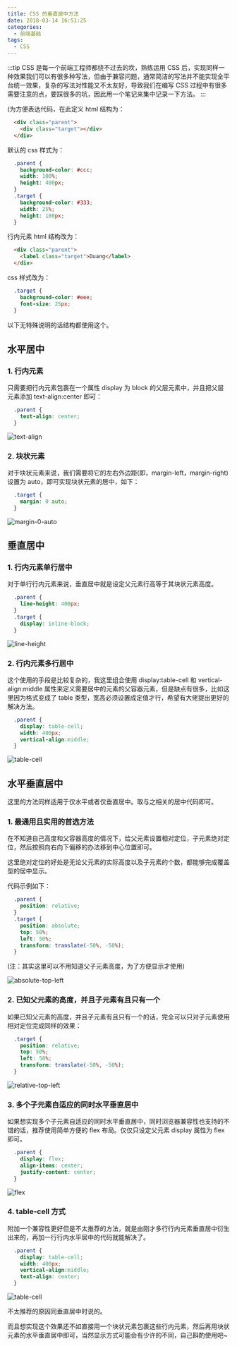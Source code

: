 ```yaml
---
title: CSS 的垂直居中方法
date: 2018-03-14 16:51:25
categories: 
  - 前端基础
tags: 
  - CSS
---
```


:::tip
CSS 是每一个前端工程师都绕不过去的坎，熟练运用 CSS 后，实现同样一种效果我们可以有很多种写法，但由于兼容问题，通常简洁的写法并不能实现全平台统一效果，复杂的写法对性能又不太友好，导致我们在编写 CSS 过程中有很多需要注意的点，要踩很多的坑，因此用一个笔记来集中记录一下方法。
:::

<!-- more -->

(为方便表达代码，在此定义 html 结构为：

```html
  <div class="parent">
    <div class="target"></div>
  </div>
```

默认的 css 样式为：

```css
  .parent {
    background-color: #ccc;
    width: 100%;
    height: 400px;
  }
  .target {
    background-color: #333;
    width: 25%;
    height: 100px;
  }
```

行内元素 html 结构改为：

```html
  <div class="parent">
    <label class="target">Duang</label>
  </div>
```

css 样式改为：

```css
  .target {
    background-color: #eee;
    font-size: 25px;
  }
```

以下无特殊说明的话结构都使用这个。

## 水平居中

### 1. 行内元素

只需要把行内元素包裹在一个属性 display 为 block 的父层元素中，并且把父层元素添加 text-align:center 即可：

```css
  .parent {
    text-align: center;
  }
```

![text-align](https://cdn.jsdelivr.net/gh/realDuang/blog-storage/images/20200713145226.png)

### 2. 块状元素

对于块状元素来说，我们需要将它的左右外边距(即，margin-left，margin-right)设置为 auto，即可实现块状元素的居中，如下：

```css
  .target {
    margin: 0 auto;
  }
```

![margin-0-auto](https://cdn.jsdelivr.net/gh/realDuang/blog-storage/images/20200713144819.png)

## 垂直居中

### 1. 行内元素单行居中

对于单行行内元素来说，垂直居中就是设定父元素行高等于其块状元素高度。

```css
  .parent {
    line-height: 400px;
  }
  .target {
    display: inline-block;
  }
```

![line-height](https://cdn.jsdelivr.net/gh/realDuang/blog-storage/images/20200715165311.png)

### 2. 行内元素多行居中

这个使用的手段是比较复杂的，我这里组合使用 display:table-cell 和 vertical-align:middle 属性来定义需要居中的元素的父容器元素，但是缺点有很多，比如这里因为格式变成了 table 类型，宽高必须设置成定值才行，希望有大佬提出更好的解决方法。

```css
  .parent {
    display: table-cell;
    width: 400px;
    vertical-align:middle;
  }
```

![table-cell](https://cdn.jsdelivr.net/gh/realDuang/blog-storage/images/20200715165348.png)

## 水平垂直居中

这里的方法同样适用于仅水平或者仅垂直居中。取与之相关的居中代码即可。

### 1. 最通用且实用的首选方法

在不知道自己高度和父容器高度的情况下，给父元素设置相对定位，子元素绝对定位，然后按照向右向下偏移的办法移到中心位置即可。

这里绝对定位的好处是无论父元素的实际高度以及子元素的个数，都能够完成覆盖型的居中显示。

代码示例如下：

```css
  .parent {
    position: relative;
  }
  .target {
    position: absolute;
    top: 50%;
    left: 50%;
    transform: translate(-50%, -50%);
  }
```

(注：其实这里可以不用知道父子元素高度，为了方便显示才使用)

![absolute-top-left](https://cdn.jsdelivr.net/gh/realDuang/blog-storage/images/20200715165411.png)

### 2. 已知父元素的高度，并且子元素有且只有一个

如果已知父元素的高度，并且子元素有且只有一个的话，完全可以只对子元素使用相对定位完成同样的效果：

```css
  .target {
    position: relative;
    top: 50%;
    left: 50%;
    transform: translate(-50%, -50%);
  }
```

![relative-top-left](https://cdn.jsdelivr.net/gh/realDuang/blog-storage/images/20200715165411.png)

### 3. 多个子元素自适应的同时水平垂直居中

如果想实现多个子元素自适应的同时水平垂直居中，同时浏览器兼容性也支持的不错的话，推荐使用简单方便的 flex 布局。仅仅只设定父元素 display 属性为 flex 即可。

```css
  .parent {
    display: flex;
    align-items: center;
    justify-content: center;
  }
```

![flex](https://cdn.jsdelivr.net/gh/realDuang/blog-storage/images/20200715165507.png)

### 4. table-cell 方式

附加一个兼容性更好但是不太推荐的方法，就是由刚才多行行内元素垂直居中衍生出来的，再加一行行内水平居中的代码就能解决了。

```css
  .parent {
    display: table-cell;
    width: 400px;
    vertical-align:middle;
    text-align: center;
  }
```

![table-cell](https://cdn.jsdelivr.net/gh/realDuang/blog-storage/images/20200715165534.png)

不太推荐的原因同垂直居中时说的。

而且想实现这个效果还不如直接用一个块状元素包裹这些行内元素，然后再用块状元素的水平垂直居中即可，当然显示方式可能会有少许的不同，自己斟酌使用吧~
